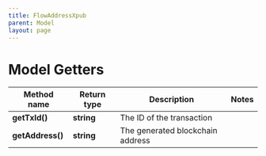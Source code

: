 ```yaml
---
title: FlowAddressXpub
parent: Model
layout: page
---
```


# Model Getters

Method name | Return type | Description | Notes
------------ | ------------- | ------------- | -------------
**getTxId()** | **string** | The ID of the transaction |
**getAddress()** | **string** | The generated blockchain address |

